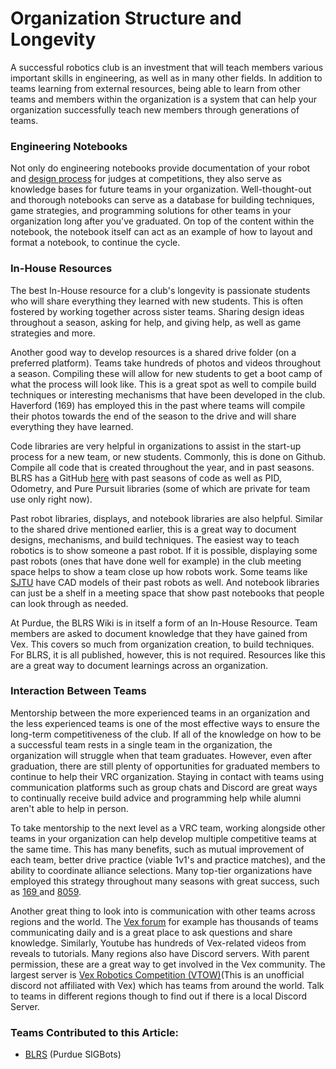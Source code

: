 # Organization Structure and Longevity

A successful robotics club is an investment that will teach members various important skills in engineering, as well as in many other fields. In addition to teams learning from external resources, being able to learn from other teams and members within the organization is a system that can help your organization successfully teach new members through generations of teams.

### Engineering Notebooks

Not only do engineering notebooks provide documentation of your robot and [design process](../team-documentation/the-design-process.md) for judges at competitions, they also serve as knowledge bases for future teams in your organization. Well-thought-out and thorough notebooks can serve as a database for building techniques, game strategies, and programming solutions for other teams in your organization long after you've graduated. On top of the content within the notebook, the notebook itself can act as an example of how to layout and format a notebook, to continue the cycle.

### In-House Resources

The best In-House resource for a club's longevity is passionate students who will share everything they learned with new students. This is often fostered by working together across sister teams. Sharing design ideas throughout a season, asking for help, and giving help, as well as game strategies and more.&#x20;

Another good way to develop resources is a shared drive folder (on a preferred platform). Teams take hundreds of photos and videos throughout a season. Compiling these will allow for new students to get a boot camp of what the process will look like. This is a great spot as well to compile build techniques or interesting mechanisms that have been developed in the club. Haverford (169) has employed this in the past where teams will compile their photos towards the end of the season to the drive and will share everything they have learned.&#x20;

Code libraries are very helpful in organizations to assist in the start-up process for a new team, or new students. Commonly, this is done on Github. Compile all code that is created throughout the year, and in past seasons. BLRS has a GitHub [here](http://pros.cs.purdue.edu/) with past seasons of code as well as PID, Odometry, and Pure Pursuit libraries (some of which are private for team use only right now).

Past robot libraries, displays, and notebook libraries are also helpful. Similar to the shared drive mentioned earlier, this is a great way to document designs, mechanisms, and build techniques. The easiest way to teach robotics is to show someone a past robot. If it is possible, displaying some past robots (ones that have done well for example) in the club meeting space helps to show a team close up how robots work. Some teams like [SJTU](https://github.com/organizations/SJTU-VEX) have CAD models of their past robots as well. And notebook libraries can just be a shelf in a meeting space that show past notebooks that people can look through as needed.

At Purdue, the BLRS Wiki is in itself a form of an In-House Resource. Team members are asked to document knowledge that they have gained from Vex. This covers so much from organization creation, to build techniques. For BLRS, it is all published, however, this is not required. Resources like this are a great way to document learnings across an organization.&#x20;

### Interaction Between Teams

Mentorship between the more experienced teams in an organization and the less experienced teams is one of the most effective ways to ensure the long-term competitiveness of the club. If all of the knowledge on how to be a successful team rests in a single team in the organization, the organization will struggle when that team graduates. However, even after graduation, there are still plenty of opportunities for graduated members to continue to help their VRC organization. Staying in contact with teams using communication platforms such as group chats and Discord are great ways to continually receive build advice and programming help while alumni aren't able to help in person.

To take mentorship to the next level as a VRC team, working alongside other teams in your organization can help develop multiple competitive teams at the same time. This has many benefits, such as mutual improvement of each team, better drive practice (viable 1v1's and practice matches), and the ability to coordinate alliance selections. Many top-tier organizations have employed this strategy throughout many seasons with great success, such as [169 ](https://youtu.be/Wm7X3IUz6ok)and [8059](https://youtu.be/NX6mLf8iO34).&#x20;

Another great thing to look into is communication with other teams across regions and the world. The [Vex forum](https://www.vexforum.com) for example has thousands of teams communicating daily and is a great place to ask questions and share knowledge. Similarly, Youtube has hundreds of Vex-related videos from reveals to tutorials. Many regions also have Discord servers. With parent permission, these are a great way to get involved in the Vex community. The largest server is [Vex Robotics Competition (VTOW)](https://discord.gg/Z89rYfgWG8)(This is an unofficial discord not affiliated with Vex) which has teams from around the world. Talk to teams in different regions though to find out if there is a local Discord Server.



### Teams Contributed to this Article:

* [BLRS](https://purduesigbots.com/) (Purdue SIGBots)
